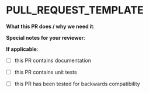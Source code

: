 # PULL\_REQUEST\_TEMPLATE

**What this PR does / why we need it**:

**Special notes for your reviewer**:

**If applicable**:

* [ ] this PR contains documentation
* [ ] this PR contains unit tests
* [ ] this PR has been tested for backwards compatibility

